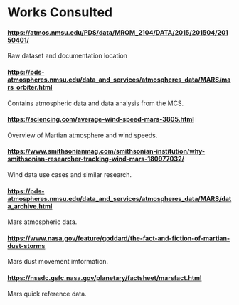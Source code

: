 # Works Consulted

#### https://atmos.nmsu.edu/PDS/data/MROM_2104/DATA/2015/201504/20150401/
  Raw dataset and documentation location
 
#### https://pds-atmospheres.nmsu.edu/data_and_services/atmospheres_data/MARS/mars_orbiter.html
  Contains atmospheric data and data analysis from the MCS.
  
#### https://sciencing.com/average-wind-speed-mars-3805.html
  Overview of Martian atmosphere and wind speeds.
  
#### https://www.smithsonianmag.com/smithsonian-institution/why-smithsonian-researcher-tracking-wind-mars-180977032/
  Wind data use cases and similar research.
  
#### https://pds-atmospheres.nmsu.edu/data_and_services/atmospheres_data/MARS/data_archive.html
  Mars atmospheric data.
  
#### https://www.nasa.gov/feature/goddard/the-fact-and-fiction-of-martian-dust-storms
  Mars dust movement imformation.
  
#### https://nssdc.gsfc.nasa.gov/planetary/factsheet/marsfact.html
  Mars quick reference data.
  
